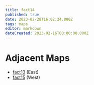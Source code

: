 ```yaml
---
title: fact14
published: true
date: 2023-02-28T16:02:24.000Z
tags: maps
editor: markdown
dateCreated: 2023-02-16T00:00:00.000Z
---
```



# Adjacent Maps
 * [fact13](/maps/fact13) (East)
 * [fact15](/maps/fact15) (West)
